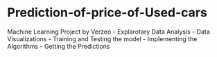 # Prediction-of-price-of-Used-cars
Machine Learning Project by Verzeo -
Explarotary Data Analysis -
Data Visualizations -
Training and Testing the model -
Implementing the Algorithms -
Getting the Predictions 
